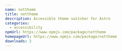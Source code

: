 ```yaml
---
name: nottheme
title: nottheme
description: Accessible theme switcher for Astro
categories:
  - accessibility
npmUrl: https://www.npmjs.com/package/nottheme
homepageUrl: https://www.npmjs.com/package/nottheme
downloads: 2
---
```


